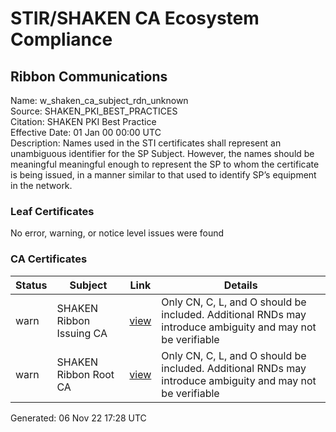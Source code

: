 # STIR/SHAKEN CA Ecosystem Compliance

## Ribbon Communications

Name: w_shaken_ca_subject_rdn_unknown\
Source: SHAKEN_PKI_BEST_PRACTICES\
Citation: SHAKEN PKI Best Practice\
Effective Date: 01 Jan 00 00:00 UTC\
Description: Names used in the STI certificates shall represent an unambiguous identifier for the SP Subject. However, the names should be meaningful meaningful enough to represent the SP to whom the certificate is being issued, in a manner similar to that used to identify SP’s equipment in the network.

### Leaf Certificates

No error, warning, or notice level issues were found

### CA Certificates

| Status | Subject | Link | Details |
|--------|---------|------|---------|
| warn | SHAKEN Ribbon Issuing CA | [view](../../CERTS/05a71a04eaedbdf4b0534f40768616d7c19c8deb5a3aefd1f4a04b3aab55a48f/README.md) | Only CN, C, L, and O should be included. Additional RNDs may introduce ambiguity and may not be verifiable |
| warn | SHAKEN Ribbon Root CA | [view](../../CERTS/7c2799d3642d04f04fe667c3ab251c18689af323acdc43b2fa5f3dc89e3a0f14/README.md) | Only CN, C, L, and O should be included. Additional RNDs may introduce ambiguity and may not be verifiable |


Generated: 06 Nov 22 17:28 UTC